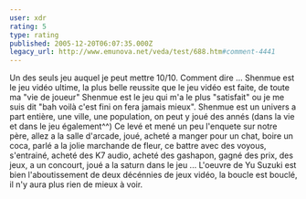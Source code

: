 ```yaml
---
user: xdr
rating: 5
type: rating
published: 2005-12-20T06:07:35.000Z
legacy_url: http://www.emunova.net/veda/test/688.htm#comment-4441
---
```

Un des seuls jeu auquel je peut mettre 10/10\. Comment dire ... Shenmue est le jeu vidéo ultime, la plus belle reussite que le jeu vidéo est faite, de toute ma "vie de joueur" Shenmue est le jeu qui m'a le plus "satisfait" ou je me suis dit "bah voilà c'est fini on fera jamais mieux". Shenmue est un univers a part entière, une ville, une population, on peut y joué des annés (dans la vie et dans le jeu également^^) Ce levé et mené un peu l'enquete sur notre père, allez a la salle d'arcade, joué, acheté a manger pour un chat, boire un coca, parlé a la jolie marchande de fleur, ce battre avec des voyous, s'entrainé, acheté des K7 audio, acheté des gashapon, gagné des prix, des jeux, a un concourt, joué a la saturn dans le jeu ... L'oeuvre de Yu Suzuki est bien l'aboutissement de deux décénnies de jeux vidéo, la boucle est bouclé, il n'y aura plus rien de mieux à voir.